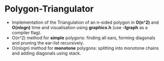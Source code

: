 # Polygon-Triangulator

- Implementation of the Triangulation of an n-sided polygon in **O(n^2)** and **O(nlogn)** time and visualisation using **graphics.h** (use **-lgraph** as a compiler flag).
- O(n^2) method for **simple** polygons: finding all ears, forming diagonals and pruning the ear-list recursively.
- O(nlogn) method for **monotone** polygons: splitting into monotone chains and adding diagonals using stack.

